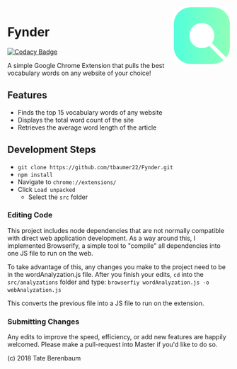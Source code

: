 <img src="logo.png" align="right" width="128" height="128" />

# Fynder
[![Codacy Badge](https://api.codacy.com/project/badge/Grade/5166543939d840468d8cbd39692750a5)](https://www.codacy.com/app/tbaumer22/Fynder?utm_source=github.com&amp;utm_medium=referral&amp;utm_content=tbaumer22/Fynder&amp;utm_campaign=Badge_Grade)

A simple Google Chrome Extension that pulls the best vocabulary words on any website of your choice!

## Features

- Finds the top 15 vocabulary words of any website
- Displays the total word count of the site
- Retrieves the average word length of the article

## Development Steps

- `git clone https://github.com/tbaumer22/Fynder.git`
- `npm install`
- Navigate to `chrome://extensions/`
- Click `Load unpacked`
    - Select the `src` folder
    
### Editing Code

This project includes node dependencies that are not normally compatible with direct web application development. As a way around this, I implemented Browserify, a simple tool to "compile" all dependencies into one JS file to run on the web.

To take advantage of this, any changes you make to the project need to be in the wordAnalyzation.js file. After you finish your edits, `cd` into the `src/analyzations` folder and type:
```browserfiy wordAnalyzation.js -o webAnalyzation.js```

This converts the previous file into a JS file to run on the extension.

### Submitting Changes

Any edits to improve the speed, efficiency, or add new features are happily welcomed. Please make a pull-request into Master if you'd like to do so.


(c) 2018 Tate Berenbaum